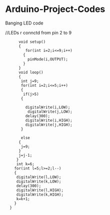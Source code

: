 Arduino-Project-Codes
=====================
Banging LED code

//LEDs r connctd from pin 2 to 9

          void setup()
          {
             for(int i=2;i<=9;i++)
            {
              pinMode(i,OUTPUT);
            }
          }
          void loop()
          {
           int j=9;
           for(int i=2;i<=5;i++)
           {
            if(j>5)
           {
  
             digitalWrite(i,LOW);
              digitalWrite(j,LOW);
             delay(300);
             digitalWrite(i,HIGH);
             digitalWrite(j,HIGH);
           }
    
           else
          {
           j=9;
          }
          j=j-1;
         }
         int k=6;
        for(int l=5;l>=2;l--)
        {
         digitalWrite(l,LOW);
         digitalWrite(k,LOW);
         delay(300);
         digitalWrite(l,HIGH);
         digitalWrite(k,HIGH);
         k=k+1;
        }
      }

